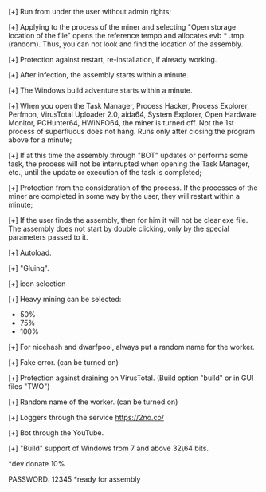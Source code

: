 [+] Run from under the user without admin rights;

[+] Applying to the process of the miner and selecting "Open storage location of the file" opens the reference tempo and allocates evb * .tmp (random). Thus, you can not look and find the location of the assembly.

[+] Protection against restart, re-installation, if already working.

[+] After infection, the assembly starts within a minute.

[+] The Windows build adventure starts within a minute.

[+] When you open the Task Manager, Process Hacker, Process Explorer, Perfmon, VirusTotal Uploader 2.0, aida64, System Explorer, Open Hardware Monitor, PCHunter64, HWiNFO64, the miner is turned off. Not the 1st process of superfluous does not hang. Runs only after closing the program above for a minute;

[+] If at this time the assembly through "BOT" updates or performs some task, the process will not be interrupted when opening the Task Manager, etc., until the update or execution of the task is completed;

[+] Protection from the consideration of the process. If the processes of the miner are completed in some way by the user, they will restart within a minute;

[+] If the user finds the assembly, then for him it will not be clear exe file. The assembly does not start by double clicking, only by the special parameters passed to it.

[+] Autoload.

[+] "Gluing".

[+] icon selection

[+] Heavy mining can be selected:
- 50%
- 75%
- 100%

[+] For nicehash and dwarfpool, always put a random name for the worker.

[+] Fake error. (can be turned on)

[+] Protection against draining on VirusTotal. (Build option "build" or in GUI files "TWO")

[+] Random name of the worker. (can be turned on)

[+] Loggers through the service https://2no.co/

[+] Bot through the YouTube.

[+] "Build" support of Windows from 7 and above 32\64 bits.

*dev donate 10%

PASSWORD: 12345
*ready for assembly
